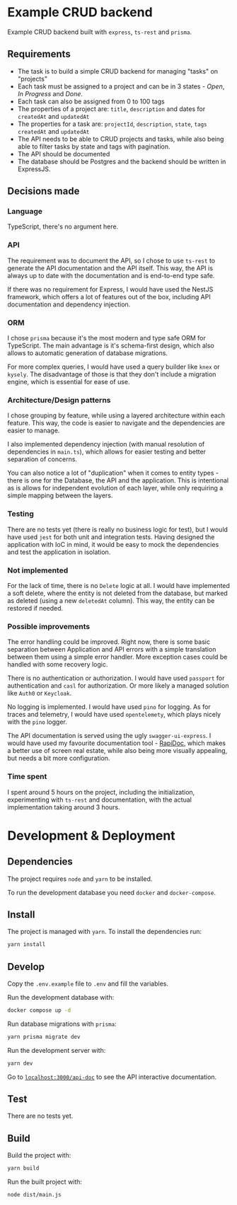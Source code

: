 # Example CRUD backend

Example CRUD backend built with `express`, `ts-rest` and `prisma`.

## Requirements

-   The task is to build a simple CRUD backend for managing "tasks" on "projects"
-   Each task must be assigned to a project and can be in 3 states - _Open_, _In Progress_ and _Done_.
-   Each task can also be assigned from 0 to 100 tags
-   The properties of a project are: `title`, `description` and dates for `createdAt` and `updatedAt`
-   The properties for a task are: `projectId`, `description`, `state`, `tags` `createdAt` and `updatedAt`
-   The API needs to be able to CRUD projects and tasks, while also being able to filter tasks by state and tags with pagination.
-   The API should be documented
-   The database should be Postgres and the backend should be written in ExpressJS.

## Decisions made

### Language

TypeScript, there's no argument here.

### API

The requirement was to document the API, so I chose to use `ts-rest` to generate the API documentation and the API itself. This way, the API is always up to date with the documentation and is end-to-end type safe.

If there was no requirement for Express, I would have used the NestJS framework, which offers a lot of features out of the box, including API documentation and dependency injection.

### ORM

I chose `prisma` because it's the most modern and type safe ORM for TypeScript. The main advantage is it's schema-first design, which also allows to automatic generation of database migrations.

For more complex queries, I would have used a query builder like `knex` or `kysely`. The disadvantage of those is that they don't include a migration engine, which is essential for ease of use.

### Architecture/Design patterns

I chose grouping by feature, while using a layered architecture within each feature. This way, the code is easier to navigate and the dependencies are easier to manage.

I also implemented dependency injection (with manual resolution of dependencies in `main.ts`), which allows for easier testing and better separation of concerns.

You can also notice a lot of "duplication" when it comes to entity types - there is one for the Database, the API and the application. This is intentional as is allows for independent evolution of each layer, while only requiring a simple mapping between the layers.

### Testing

There are no tests yet (there is really no business logic for test), but I would have used `jest` for both unit and integration tests. Having designed the application with IoC in mind, it would be easy to mock the dependencies and test the application in isolation.

### Not implemented

For the lack of time, there is no `Delete` logic at all. I would have implemented a soft delete, where the entity is not deleted from the database, but marked as deleted (using a new `deletedAt` column). This way, the entity can be restored if needed.

### Possible improvements

The error handling could be improved. Right now, there is some basic separation between Application and API errors with a simple translation between them using a simple error handler. More exception cases could be handled with some recovery logic.

There is no authentication or authorization. I would have used `passport` for authentication and `casl` for authorization. Or more likely a managed solution like `Auth0` or `Keycloak`.

No logging is implemented. I would have used `pino` for logging. As for traces and telemetry, I would have used `opentelemety`, which plays nicely with the `pino` logger.

The API documentation is served using the ugly `swagger-ui-express`. I would have used my favourite documentation tool - [RapiDoc](https://rapidocweb.com/), which makes a better use of screen real estate, while also being more visually appealing, but needs a bit more configuration.

### Time spent

I spent around 5 hours on the project, including the initialization, experimenting with `ts-rest` and documentation, with the actual implementation taking around 3 hours.

# Development & Deployment

## Dependencies

The project requires `node` and `yarn` to be installed.

To run the development database you need `docker` and `docker-compose`.

## Install

The project is managed with `yarn`. To install the dependencies run:

```bash
yarn install
```

## Develop

Copy the `.env.example` file to `.env` and fill the variables.

Run the development database with:

```bash
docker compose up -d
```

Run database migrations with `prisma`:

```bash
yarn prisma migrate dev
```

Run the development server with:

```bash
yarn dev
```

Go to [`localhost:3000/api-doc`](localhost:3000/api-doc) to see the API interactive documentation.

## Test

There are no tests yet.

## Build

Build the project with:

```bash
yarn build
```

Run the built project with:

```bash
node dist/main.js
```
